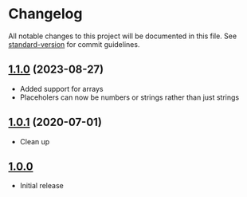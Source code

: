 # Changelog

All notable changes to this project will be documented in this file. See [standard-version](https://github.com/conventional-changelog/standard-version) for commit guidelines.

## [1.1.0](https://github.com/sketchbuch/vscode-ext-localisation/compare/v1.0.1...v1.1.0) (2023-08-27)

- Added support for arrays
- Placeholers can now be numbers or strings rather than just strings

## [1.0.1](https://github.com/sketchbuch/vscode-ext-localisation/compare/v1.0.0...v1.0.1) (2020-07-01)

- Clean up

## [1.0.0](2020-06-29)

- Initial release
